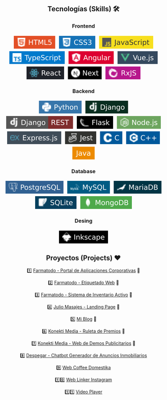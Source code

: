 <section align="center">

## Tecnologías (Skills) 🛠️

<div align="center">

### Frontend

<p align="center">

 <img src="./badgets/frontend/html.svg" alt="HTML" style="vertical-align:top; margin:4px">
 
  <img src="./badgets/frontend/css.svg" alt="CSS" style="vertical-align:top; margin:4px">

 <img src="./badgets/frontend/javascript.svg" alt="JavaScript" style="vertical-align:top; margin:4px">

 <img src="./badgets/frontend/typescript.svg" alt="TypeScript" style="vertical-align:top; margin:4px">
 
 <img src="./badgets/frontend/angular.svg" alt="Angular" style="vertical-align:top; margin:4px">

 <img src="./badgets/frontend/vue.svg" alt="Vue" style="vertical-align:top; margin:4px">

  <img src="./badgets/frontend/react.svg" alt="React" style="vertical-align:top; margin:4px">

  <img src="./badgets/frontend/next.svg" alt="Next" style="vertical-align:top; margin:4px">
  
  <img src="./badgets/frontend/rxjs.svg" alt="RxJS" style="vertical-align:top; margin:4px">
</p>
</div>

</section>

<section align="center">
 
### Backend

<p align="center">
 
  <img src="./badgets/backend/python.svg" alt="Python" style="vertical-align:top; margin:4px">

 <img src="./badgets/backend/django.svg" alt="Django" style="vertical-align:top; margin:4px">

  <img src="./badgets/backend/drf.svg" alt="Django REST Framework" style="vertical-align:top; margin:4px">

  <img src="./badgets/backend/flask.svg" alt="Flask" style="vertical-align:top; margin:4px">

  <img src="./badgets/backend/nodejs.svg" alt="Node.js" style="vertical-align:top; margin:4px">

  <img src="./badgets/backend/expressjs.svg" alt="Express.js" style="vertical-align:top; margin:4px">

  <img src="./badgets/tests/jest.svg" alt="Jest" style="vertical-align:top; margin:4px">

  <img src="./badgets/backend/c.svg" alt="C" style="vertical-align:top; margin:4px">

  <img src="./badgets/backend/cpp.svg" alt="C++" style="vertical-align:top; margin:4px">

  <img src="./badgets/backend/java.svg" alt="Java" style="vertical-align:top; margin:4px">

</p>
</section>

<section align="center">

### Database

  <p align="center">
    <img src="./badgets/database/postgresql.svg" alt="PostgreSQL" style="vertical-align:top; margin:4px">
    <img src="./badgets/database/mysql.svg" alt="MySQL" style="vertical-align:top; margin:4px">
    <img src="./badgets/database/mariadb.svg" alt="MariaDB" style="vertical-align:top; margin:4px">
    <img src="./badgets/database/sqlite.svg" alt="SQLite" style="vertical-align:top; margin:4px">
    <img src="./badgets/database/mongodb.svg" alt="MongoDB" style="vertical-align:top; margin:4px">
    
  </p>
</section>

<!-- 
<section align="center">

### Mobile

  <p align="center">
    <img src="./badgets/mobile/react_native.svg" alt="React Native" style="vertical-align:top; margin:4px">
    <img src="./badgets/mobile/qt.svg" alt="Qt" style="vertical-align:top; margin:4px">
  </p>

</section> -->


<section align="center">

### Desing

  <p align="center">
    <img src="./badgets/design/inkscape.svg" alt="React Native" style="vertical-align:top; margin:4px">
  </p>

</section>


<section align="center">

## Proyectos (Projects) ❤️

1️⃣ [Farmatodo - Portal de Aplicaciones Corporativas](https://github.com/achique-luisdan/farmatodo-portal-aplicaciones-corporativas) 🌟
 
2️⃣ [Farmatodo - Etiquetado Web](https://github.com/achique-luisdan/farmatodo-etiquetado-web) 🌟

3️⃣ [Farmatodo - Sistema de Inventario Activo](https://github.com/achique-luisdan/farmatodo-sistema-inventario-activo) 🌟
 
4️⃣ [Julio Masajes - Landing Page](https://github.com/achique-luisdan/web-julio-masajes) 🌟

5️⃣ [Mi Blog](https://github.com/achique-luisdan/blog.achique.luisdan) 🌟

6️⃣ [Konekti Media - Ruleta de Premios]() 🌟

 7️⃣ [Konekti Media - Web de Demos Publicitarios]() 🌟

8️⃣ [Despegar - Chatbot Generador de Anuncios Inmobiliarios]()
	
9️⃣ [Web Coffee Domestika](https://github.com/achique-luisdan/web-coffee-domestika)
 
1️⃣0️⃣ [Web Linker Instagram](https://github.com/achique-luisdan/web-linker-instagram)

1️⃣1️⃣ [Video Player](https://github.com/achique-luisdan/video-player)

</section>
